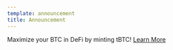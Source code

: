 ```yaml
---
template: announcement
title: Announcement
---
```

Maximize your BTC in DeFi by minting tBTC! <a href="https://blog.threshold.network/an-updated-timeline-for-the-launch-of-tbtc-v2/" target="_blank" rel="noopener noreferrer">Learn More</a>